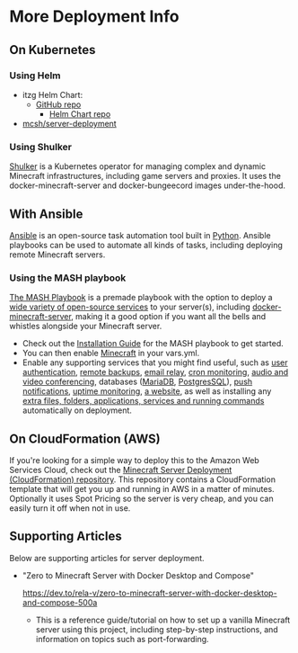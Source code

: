 # More Deployment Info 

## On Kubernetes

### Using Helm

- itzg Helm Chart:
    - [GitHub repo](https://github.com/itzg/minecraft-server-charts)
      - [Helm Chart repo](https://itzg.github.io/minecraft-server-charts/)
- [mcsh/server-deployment](https://github.com/mcserverhosting-net/charts)

### Using Shulker

[Shulker](https://github.com/jeremylvln/Shulker) is a Kubernetes operator for managing complex and dynamic Minecraft infrastructures, including game servers and proxies. It uses the docker-minecraft-server and docker-bungeecord images under-the-hood.

## With Ansible

[Ansible](https://docs.ansible.com/ansible/latest/getting_started/introduction.html) is an open-source task automation tool built in [Python](https://www.python.org/). Ansible playbooks can be used to automate all kinds of tasks, including deploying remote Minecraft servers.

### Using the MASH playbook

[The MASH Playbook](https://github.com/mother-of-all-self-hosting/mash-playbook) is a premade playbook with the option to deploy a [wide variety of open-source services](https://github.com/mother-of-all-self-hosting/mash-playbook/blob/main/docs/supported-services.md) to your server(s), including [docker-minecraft-server](https://github.com/XHawk87/ansible-role-minecraft), making it a good option if you want all the bells and whistles alongside your Minecraft server.
- Check out the [Installation Guide](https://github.com/mother-of-all-self-hosting/mash-playbook/blob/main/docs/README.md) for the MASH playbook to get started.
- You can then enable [Minecraft](https://github.com/mother-of-all-self-hosting/mash-playbook/blob/main/docs/services/minecraft.md) in your vars.yml.
- Enable any supporting services that you might find useful, such as [user authentication](https://github.com/mother-of-all-self-hosting/mash-playbook/blob/main/docs/services/authelia.md), [remote backups](https://github.com/mother-of-all-self-hosting/mash-playbook/blob/main/docs/services/backup-borg.md), [email relay](https://github.com/mother-of-all-self-hosting/mash-playbook/blob/main/docs/services/exim-relay.md), [cron monitoring](https://github.com/mother-of-all-self-hosting/mash-playbook/blob/main/docs/services/healthchecks.md), [audio and video conferencing](https://github.com/mother-of-all-self-hosting/mash-playbook/blob/main/docs/services/jitsi.md), databases ([MariaDB](https://github.com/mother-of-all-self-hosting/mash-playbook/blob/main/docs/services/mariadb.md), [PostgresSQL](https://github.com/mother-of-all-self-hosting/mash-playbook/blob/main/docs/services/postgres.md)), [push notifications](https://github.com/mother-of-all-self-hosting/mash-playbook/blob/main/docs/services/ntfy.md), [uptime monitoring](https://github.com/mother-of-all-self-hosting/mash-playbook/blob/main/docs/services/uptime-kuma.md), [a website](https://github.com/mother-of-all-self-hosting/mash-playbook/blob/main/docs/services/wordpress.md), as well as installing any [extra files, folders, applications, services and running commands](https://github.com/mother-of-all-self-hosting/mash-playbook/blob/main/docs/services/auxiliary.md) automatically on deployment.

## On CloudFormation (AWS)

If you're looking for a simple way to deploy this to the Amazon Web Services Cloud, check out the [Minecraft Server Deployment (CloudFormation) repository](https://github.com/vatertime/minecraft-spot-pricing). This repository contains a CloudFormation template that will get you up and running in AWS in a matter of minutes. Optionally it uses Spot Pricing so the server is very cheap, and you can easily turn it off when not in use.

## Supporting Articles

Below are supporting articles for server deployment.

- "Zero to Minecraft Server with Docker Desktop and Compose"

    https://dev.to/rela-v/zero-to-minecraft-server-with-docker-desktop-and-compose-500a

    - This is a reference guide/tutorial on how to set up a vanilla Minecraft server using this project, including step-by-step instructions, and information on topics such as port-forwarding.
